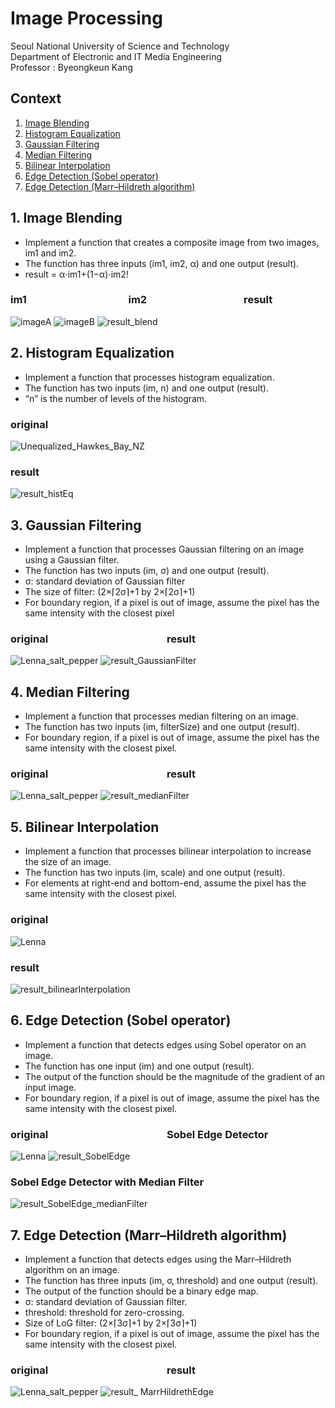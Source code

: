 # Image Processing
Seoul National University of Science and Technology<br />
Department of Electronic and IT Media Engineering<br />
Professor : Byeongkeun Kang<br />
## Context
1. [Image Blending](#1-image_blending)
2. [Histogram Equalization](#2-histogram-equalization)
3. [Gaussian Filtering](#3-gaussian-filtering)
4. [Median Filtering](#4-median-filtering)
5. [Bilinear Interpolation](#5-bilinear-interpolation)
6. [Edge Detection (Sobel operator)](#6-edge-detection-sobel-operator)
7. [Edge Detection (Marr–Hildreth algorithm)](#7-edge-detection-marrhildreth-algorithm)
## 1. Image Blending
- Implement a function that creates a composite image from two images, im1 and im2.
- The function has three inputs (im1, im2, α) and one output (result). 
- result = α⋅im1+(1−α)⋅im2!<br />
### im1 &nbsp;&nbsp;&nbsp;&nbsp;&nbsp;&nbsp;&nbsp;&nbsp;&nbsp;&nbsp;&nbsp;&nbsp;&nbsp;&nbsp;&nbsp;&nbsp;&nbsp;&nbsp;&nbsp;&nbsp;&nbsp;&nbsp;&nbsp;&nbsp;&nbsp;&nbsp;&nbsp;&nbsp;&nbsp;&nbsp;&nbsp;&nbsp;&nbsp;&nbsp;&nbsp;&nbsp;&nbsp;&nbsp;&nbsp;&nbsp; im2 &nbsp;&nbsp;&nbsp;&nbsp;&nbsp;&nbsp;&nbsp;&nbsp;&nbsp;&nbsp;&nbsp;&nbsp;&nbsp;&nbsp;&nbsp;&nbsp;&nbsp;&nbsp;&nbsp;&nbsp;&nbsp;&nbsp;&nbsp;&nbsp;&nbsp;&nbsp;&nbsp;&nbsp;&nbsp;&nbsp;&nbsp;&nbsp;&nbsp;&nbsp;&nbsp;&nbsp;&nbsp;&nbsp; result<br />
![imageA](https://user-images.githubusercontent.com/90415099/147421680-bb43e796-0cf9-4db9-94a3-0bacffc4edf3.png)
![imageB](https://user-images.githubusercontent.com/90415099/147421720-89816649-2a6f-44b4-a54d-87e1b20281d3.png)
![result_blend](https://user-images.githubusercontent.com/90415099/147421774-77d2732e-a51c-4e74-9734-e030fcc00311.png)
## 2. Histogram Equalization
- Implement a function that processes histogram equalization.
- The function has two inputs (im, n) and one output (result).
- “n” is the number of levels of the histogram.
### original 
![Unequalized_Hawkes_Bay_NZ](https://user-images.githubusercontent.com/90415099/147421813-e6f11c03-3936-4648-8d59-66ae1d8dfb60.jpg)
### result
![result_histEq](https://user-images.githubusercontent.com/90415099/147421832-0fea70a7-5808-4676-98d9-e2c48e72d0e6.png)
## 3. Gaussian Filtering
- Implement a function that processes Gaussian filtering on an image using a Gaussian filter.
- The function has two inputs (im, σ) and one output (result).
- σ: standard deviation of Gaussian filter
- The size of filter: (2×⌈2σ⌉+1 by 2×⌈2σ⌉+1)
- For boundary region, if a pixel is out of image, assume the pixel has the same intensity with the closest pixel
### original&nbsp;&nbsp;&nbsp;&nbsp;&nbsp;&nbsp;&nbsp;&nbsp;&nbsp;&nbsp;&nbsp;&nbsp;&nbsp;&nbsp;&nbsp;&nbsp;&nbsp;&nbsp;&nbsp;&nbsp;&nbsp;&nbsp;&nbsp;&nbsp;&nbsp;&nbsp;&nbsp;&nbsp;&nbsp;&nbsp;&nbsp;&nbsp;&nbsp;&nbsp;&nbsp;&nbsp;&nbsp;&nbsp;&nbsp;&nbsp;&nbsp;&nbsp;&nbsp;&nbsp;&nbsp;&nbsp;&nbsp;&nbsp;&nbsp;result
![Lenna_salt_pepper](https://user-images.githubusercontent.com/90415099/147422098-d0945ac0-37b9-4f90-8370-2a81200de076.png)
![result_GaussianFilter](https://user-images.githubusercontent.com/90415099/147422101-ef9f561f-0a02-478d-8050-c37726fca5c0.png)
## 4. Median Filtering
- Implement a function that processes median filtering on an image.
- The function has two inputs (im, filterSize) and one output (result).
- For boundary region, if a pixel is out of image, assume the pixel has the same intensity with the closest pixel.
### original&nbsp;&nbsp;&nbsp;&nbsp;&nbsp;&nbsp;&nbsp;&nbsp;&nbsp;&nbsp;&nbsp;&nbsp;&nbsp;&nbsp;&nbsp;&nbsp;&nbsp;&nbsp;&nbsp;&nbsp;&nbsp;&nbsp;&nbsp;&nbsp;&nbsp;&nbsp;&nbsp;&nbsp;&nbsp;&nbsp;&nbsp;&nbsp;&nbsp;&nbsp;&nbsp;&nbsp;&nbsp;&nbsp;&nbsp;&nbsp;&nbsp;&nbsp;&nbsp;&nbsp;&nbsp;&nbsp;&nbsp;&nbsp;&nbsp;result
![Lenna_salt_pepper](https://user-images.githubusercontent.com/90415099/147422148-1646917c-5ce7-4096-84a3-26ed642d9acf.png)
![result_medianFilter](https://user-images.githubusercontent.com/90415099/147422150-0e3c036f-51a5-404d-a1d1-334593ae8be0.png)
## 5. Bilinear Interpolation
- Implement a function that processes bilinear interpolation to increase the size of an image.
- The function has two inputs (im, scale) and one output (result).
- For elements at right-end and bottom-end, assume the pixel has the same intensity with the closest pixel.
### original
![Lenna](https://user-images.githubusercontent.com/90415099/147422446-abbec39c-cc36-42af-809b-42ee92e4a6e3.png)
### result
![result_bilinearInterpolation](https://user-images.githubusercontent.com/90415099/147422467-48f5bd7f-a5c3-4583-b587-555a3623e894.png)
## 6. Edge Detection (Sobel operator)
- Implement a function that detects edges using Sobel operator on an image.
- The function has one input (im) and one output (result).
- The output of the function should be the magnitude of the gradient of an input image.
- For boundary region, if a pixel is out of image, assume the pixel has the same intensity with the closest pixel.
### original&nbsp;&nbsp;&nbsp;&nbsp;&nbsp;&nbsp;&nbsp;&nbsp;&nbsp;&nbsp;&nbsp;&nbsp;&nbsp;&nbsp;&nbsp;&nbsp;&nbsp;&nbsp;&nbsp;&nbsp;&nbsp;&nbsp;&nbsp;&nbsp;&nbsp;&nbsp;&nbsp;&nbsp;&nbsp;&nbsp;&nbsp;&nbsp;&nbsp;&nbsp;&nbsp;&nbsp;&nbsp;&nbsp;&nbsp;&nbsp;&nbsp;&nbsp;&nbsp;&nbsp;&nbsp;&nbsp;&nbsp;&nbsp;&nbsp;Sobel Edge Detector
![Lenna](https://user-images.githubusercontent.com/90415099/147422446-abbec39c-cc36-42af-809b-42ee92e4a6e3.png)
![result_SobelEdge](https://user-images.githubusercontent.com/90415099/147422571-0cf6d9f8-5315-4aa3-93e6-ab820e5b235b.png)
### Sobel Edge Detector with Median Filter
![result_SobelEdge_medianFilter](https://user-images.githubusercontent.com/90415099/147422573-8797cdef-b404-4738-96d2-41efd661c019.png)
## 7. Edge Detection (Marr–Hildreth algorithm)
- Implement a function that detects edges using the Marr–Hildreth algorithm on an image.
- The function has three inputs (im, σ, threshold) and one output (result).
- The output of the function should be a binary edge map.
- σ: standard deviation of Gaussian filter.
- threshold: threshold for zero-crossing.
- Size of LoG filter: (2×⌈3σ⌉+1 by 2×⌈3σ⌉+1)
- For boundary region, if a pixel is out of image, assume the pixel has the same intensity with the closest pixel.
### original&nbsp;&nbsp;&nbsp;&nbsp;&nbsp;&nbsp;&nbsp;&nbsp;&nbsp;&nbsp;&nbsp;&nbsp;&nbsp;&nbsp;&nbsp;&nbsp;&nbsp;&nbsp;&nbsp;&nbsp;&nbsp;&nbsp;&nbsp;&nbsp;&nbsp;&nbsp;&nbsp;&nbsp;&nbsp;&nbsp;&nbsp;&nbsp;&nbsp;&nbsp;&nbsp;&nbsp;&nbsp;&nbsp;&nbsp;&nbsp;&nbsp;&nbsp;&nbsp;&nbsp;&nbsp;&nbsp;&nbsp;&nbsp;&nbsp;result
![Lenna_salt_pepper](https://user-images.githubusercontent.com/90415099/147422893-4821bffd-7a69-436b-8189-4dbc2952caed.png)
![result_ MarrHildrethEdge](https://user-images.githubusercontent.com/90415099/147422900-a1937a69-8ce0-439d-8ff9-7a073643515e.png)
